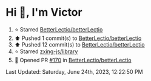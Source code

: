 <h1>Hi 👋, I'm Victor </h1>

<!--RECENT_ACTIVITY:start-->
1. ⭐ Starred [BetterLectio/betterLectio](https://github.com/BetterLectio/betterLectio)<br>
2. ⬆️ Pushed 1 commit(s) to [BetterLectio/betterLectio](https://github.com/BetterLectio/betterLectio)<br>
3. ⬆️ Pushed 12 commit(s) to [BetterLectio/betterLectio](https://github.com/BetterLectio/betterLectio)<br>
4. ⭐ Starred [zxing-js/library](https://github.com/zxing-js/library)<br>
5. 💪 Opened PR [#170](https://github.com/BetterLectio/betterLectio/pull/170) in [BetterLectio/betterLectio](https://github.com/BetterLectio/betterLectio)<br>
<!--RECENT_ACTIVITY:end-->

<!--RECENT_ACTIVITY:last_update-->
Last Updated: Saturday, June 24th, 2023, 12:22:50 PM
<!--RECENT_ACTIVITY:last_update_end-->
